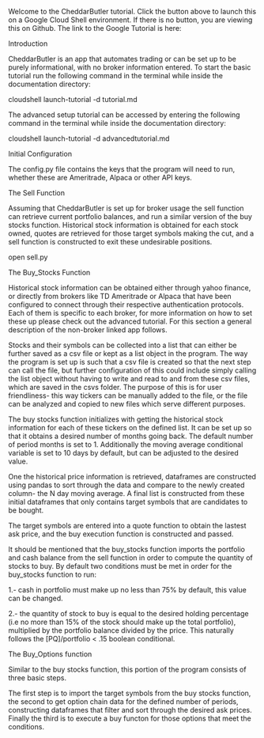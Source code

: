 <walkthrough-open-cloud-shell-button></walkthrough-open-cloud-shell-button>
Welcome to the CheddarButler tutorial. Click the button above to launch this on a Google Cloud Shell environment. If there is no button, you are viewing this on Github. The link to the Google Tutorial is here: 

Introduction

CheddarButler is an app that automates trading or can be set up to be purely
informational, with no broker information entered. To start the basic tutorial run the following command in the terminal while inside the documentation directory:


cloudshell launch-tutorial -d tutorial.md

The advanced setup tutorial can be accessed by entering the following command in the terminal while inside the documentation directory:


cloudshell launch-tutorial -d advancedtutorial.md


Initial Configuration

The config.py file contains the keys that the program will need to run, whether these are Ameritrade, Alpaca or other API keys.

The Sell Function

Assuming that CheddarButler is set up for broker usage the sell function can retrieve current portfolio balances, and run a similar version of the buy stocks function. Historical stock information is obtained for each stock owned, quotes are retrieved for those target symbols making the cut, and a sell function is constructed to exit these  undesirable positions.

<walkthrough-editor-open-file
    filePath="/home/lescua/projects/fin_suite/CheddarButler_v1/app/sell.py">
    open sell.py
</walkthrough-editor-open-file>



The Buy_Stocks Function

Historical stock information can be obtained either through yahoo finance, or directly from
brokers like TD Ameritrade or Alpaca that have been configured to connect through their
respective authentication protocols. Each of them is specific to each broker, for more 
information on how to set these up please check out the advanced tutorial. For this section
a general description of the non-broker linked app follows.

Stocks and their symbols can be collected into a list that can either be further saved as a csv file or kept as a list object in the program. The way the program is set up is such that 
a csv file is created so that the next step can call the file, but further configuration of this could include simply calling the list object without having to write and read to and from
these csv files, which are saved in the csvs folder. The purpose of this is for user friendliness- this way tickers can be manually added to the file, or the file can be analyzed
and copied to new files which serve different purposes. 

The buy stocks function initializes with getting the historical stock information for each of
these tickers on the defined list. It can be set up so that it obtains a desired number of months going back. The default number of period months is set to 1. Additionally the moving
average conditional variable is set to 10 days by default, but can be adjusted to the desired
value.

One the historical price information is retrieved, dataframes are constructed using pandas to sort through the data and compare to the newly created column- the N day moving average. A final list is constructed from these initial dataframes that only contains target symbols that are candidates to be bought.

The target symbols are entered into a quote function to obtain the lastest ask price, and
the buy execution function is constructed and passed.

It should be mentioned that the buy_stocks function imports the portfolio and cash balance from the sell function in order to compute the quantity of stocks to buy. By default two conditions must be met in order for the buy_stocks function to run: 

1.- cash in portfolio must make up no less than 75% by default, this value can be changed.

2.- the quantity of stock to buy is equal to the desired holding percentage (i.e no more
than 15% of the stock should make up the total portfolio), multiplied by the portfolio 
balance divided by the price. This naturally follows the [PQ]/portfolio < .15 boolean
conditional.


The Buy_Options function

Similar to the buy stocks function, this portion of the program consists of three basic steps.

The first step is to import the target symbols from the buy stocks function, the second to get option chain data for the defined number of periods, constructing dataframes that filter and sort through the desired ask prices.
Finally the third is to execute a buy functon for those options that meet the conditions.
